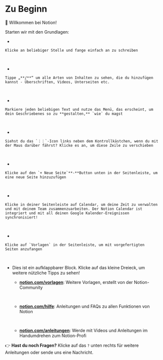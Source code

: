 # Zu Beginn

👋 Willkommen bei Notion!

Starten wir mit den Grundlagen:

-   

    Klicke an beliebiger Stelle und fange einfach an zu schreiben

&nbsp;

-   

    Tippe „**/**“ um alle Arten von Inhalten zu sehen, die du hinzufügen kannst - Überschriften, Videos, Unterseiten etc.

&nbsp;

-   

    Markiere jeden beliebigen Text und nutze das Menü, das erscheint, um dein Geschriebenes so zu **gestalten,** `wie` du magst

&nbsp;

-   

    Siehst du das `⋮⋮`-Icon links neben dem Kontrollkästchen, wenn du mit der Maus darüber fährst? Klicke es an, um diese Zeile zu verschieben

&nbsp;

-   

    Klicke auf den `+ Neue Seite`**-**Button unten in der Seitenleiste, um eine neue Seite hinzuzufügen

&nbsp;

-   

    Klicke in deiner Seitenleiste auf Calendar, um deine Zeit zu verwalten und mit deinem Team zusammenzuarbeiten. Der Notion Calendar ist integriert und mit all deinen Google Kalender-Ereignissen synchronisiert!

&nbsp;

-   

    Klicke auf `Vorlagen` in der Seitenleiste, um mit vorgefertigten Seiten anzufangen

&nbsp;

-   Dies ist ein aufklappbarer Block. Klicke auf das kleine Dreieck, um weitere nützliche Tipps zu sehen!
    -   **[notion.com/vorlagen](https://www.notion.so/templates)**: Weitere Vorlagen, erstellt von der Notion-Community

    &nbsp;

    -   **[notion.com/hilfe](https://www.notion.so/help)**: Anleitungen und FAQs zu allen Funktionen von Notion

    &nbsp;

    -   **[notion.com/anleitungen](http://notion.com/guides)**: Werde mit Videos und Anleitungen im Handumdrehen zum Notion-Profi

👉 **Hast du noch Fragen?** Klicke auf das `?` unten rechts für weitere Anleitungen oder sende uns eine Nachricht.